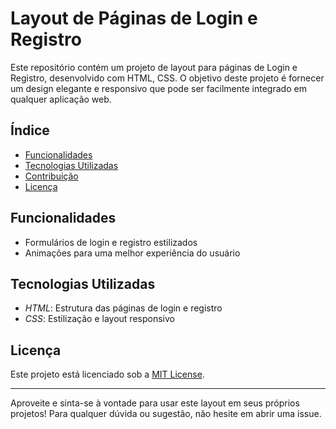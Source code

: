 # Layout de Páginas de Login e Registro

Este repositório contém um projeto de layout para páginas de Login e Registro, desenvolvido com HTML, CSS. O objetivo deste projeto é fornecer um design elegante e responsivo que pode ser facilmente integrado em qualquer aplicação web.


## Índice

- [Funcionalidades](#funcionalidades)
- [Tecnologias Utilizadas](#tecnologias-utilizadas)
- [Contribuição](#contribuição)
- [Licença](#licença)


## Funcionalidades

- Formulários de login e registro estilizados
- Animações para uma melhor experiência do usuário

## Tecnologias Utilizadas

- *HTML*: Estrutura das páginas de login e registro
- *CSS*: Estilização e layout responsivo


## Licença

Este projeto está licenciado sob a [MIT License](LICENSE).

---

Aproveite e sinta-se à vontade para usar este layout em seus próprios projetos! Para qualquer dúvida ou sugestão, não hesite em abrir uma issue.
